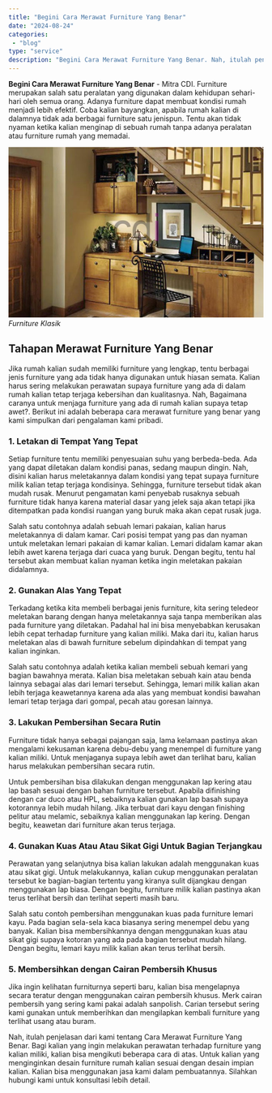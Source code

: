 ```yaml
---
title: "Begini Cara Merawat Furniture Yang Benar"
date: "2024-08-24"
categories:
 - "blog"
type: "service"
description: "Begini Cara Merawat Furniture Yang Benar. Nah, itulah penjelasan dari kami tentang Cara Merawat Furniture Yang Benar. Bagi kalian yang ingin melakukan perawa..."
---
```


**Begini Cara Merawat Furniture Yang Benar** - Mitra CDI. Furniture merupakan salah satu peralatan yang digunakan dalam kehidupan sehari-hari oleh semua orang. Adanya furniture dapat membuat kondisi rumah menjadi lebih efektif. Coba kalian bayangkan, apabila rumah kalian di dalamnya tidak ada berbagai furniture satu jenispun. Tentu akan tidak nyaman ketika kalian menginap di sebuah rumah tanpa adanya peralatan atau furniture rumah yang memadai.

![Begini Cara Merawat Furniture Yang Benar](/images/blog/furniture-bawah-tangga.jpg)
*Furniture Klasik*

## Tahapan Merawat Furniture Yang Benar

Jika rumah kalian sudah memiliki furniture yang lengkap, tentu berbagai jenis furniture yang ada tidak hanya digunakan untuk hiasan semata. Kalian harus sering melakukan perawatan supaya furniture yang ada di dalam rumah kalian tetap terjaga kebersihan dan kualitasnya. Nah, Bagaimana caranya untuk menjaga furniture yang ada di rumah kalian supaya tetap awet?. Berikut ini adalah beberapa cara merawat furniture yang benar yang kami simpulkan dari pengalaman kami pribadi.

### 1\. Letakan di Tempat Yang Tepat

Setiap furniture tentu memiliki penyesuaian suhu yang berbeda-beda. Ada yang dapat diletakan dalam kondisi panas, sedang maupun dingin. Nah, disini kalian harus meletakannya dalam kondisi yang tepat supaya furniture milik kalian tetap terjaga kondisinya. Sehingga, furniture tersebut tidak akan mudah rusak. Menurut pengamatan kami penyebab rusaknya sebuah furniture tidak hanya karena material dasar yang jelek saja akan tetapi jika ditempatkan pada kondisi ruangan yang buruk maka akan cepat rusak juga.

Salah satu contohnya adalah sebuah lemari pakaian, kalian harus meletakannya di dalam kamar. Cari posisi tempat yang pas dan nyaman untuk meletakan lemari pakaian di kamar kalian. Lemari didalam kamar akan lebih awet karena terjaga dari cuaca yang buruk. Dengan begitu, tentu hal tersebut akan membuat kalian nyaman ketika ingin meletakan pakaian didalamnya.

### 2\. Gunakan Alas Yang Tepat

Terkadang ketika kita membeli berbagai jenis furniture, kita sering teledeor meletakan barang dengan hanya meletakannya saja tanpa memberikan alas pada furniture yang diletakan. Padahal hal ini bisa menyebabkan kerusakan lebih cepat terhadap furniture yang kalian miliki. Maka dari itu, kalian harus meletakan alas di bawah furniture sebelum dipindahkan di tempat yang kalian inginkan.

Salah satu contohnya adalah ketika kalian membeli sebuah kemari yang bagian bawahnya merata. Kalian bisa meletakan sebuah kain atau benda lainnya sebagai alas dari lemari tersebut. Sehingga, lemari milik kalian akan lebih terjaga keawetannya karena ada alas yang membuat kondisi bawahan lemari tetap terjaga dari gompal, pecah atau goresan lainnya.

### 3\. Lakukan Pembersihan Secara Rutin

Furniture tidak hanya sebagai pajangan saja, lama kelamaan pastinya akan mengalami kekusaman karena debu-debu yang menempel di furniture yang kalian miliki. Untuk menjaganya supaya lebih awet dan terlihat baru, kalian harus melakukan pembersihan secara rutin.

Untuk pembersihan bisa dilakukan dengan menggunakan lap kering atau lap basah sesuai dengan bahan furniture tersebut. Apabila difinishing dengan car duco atau HPL, sebaiknya kalian gunakan lap basah supaya kotorannya lebih mudah hilang. Jika terbuat dari kayu dengan finishing pelitur atau melamic, sebaiknya kalian menggunakan lap kering. Dengan begitu, keawetan dari furniture akan terus terjaga.

### 4\. Gunakan Kuas Atau Atau Sikat Gigi Untuk Bagian Terjangkau

Perawatan yang selanjutnya bisa kalian lakukan adalah menggunakan kuas atau sikat gigi. Untuk melakukannya, kalian cukup menggunakan peralatan tersebut ke bagian-bagian tertentu yang kiranya sulit dijangkau dengan menggunakan lap biasa. Dengan begitu, furniture milik kalian pastinya akan terus terlihat bersih dan terlihat seperti masih baru.

Salah satu contoh pembersihan menggunakan kuas pada furniture lemari kayu. Pada bagian sela-sela kaca biasanya sering menempel debu yang banyak. Kalian bisa membersihkannya dengan menggunakan kuas atau sikat gigi supaya kotoran yang ada pada bagian tersebut mudah hilang. Dengan begitu, lemari kayu milik kalian akan terus terlihat bersih.

### 5\. Membersihkan dengan Cairan Pembersih Khusus

Jika ingin kelihatan furniturnya seperti baru, kalian bisa mengelapnya secara teratur dengan menggunakan cairan pembersih khusus. Merk cairan pembersih yang sering kami pakai adalah sanpolish. Carian tersebut sering kami gunakan untuk memberihkan dan mengilapkan kembali furniture yang terlihat usang atau buram.

Nah, itulah penjelasan dari kami tentang Cara Merawat Furniture Yang Benar. Bagi kalian yang ingin melakukan perawatan terhadap furniture yang kalian miliki, kalian bisa mengikuti beberapa cara di atas. Untuk kalian yang menginginkan desain furniture rumah kalian sesuai dengan desain impian kalian. Kalian bisa menggunakan jasa kami dalam pembuatannya. Silahkan hubungi kami untuk konsultasi lebih detail.

